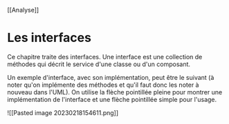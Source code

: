 [[Analyse]]

# Les interfaces 

Ce chapitre traite des interfaces. Une interface est une collection de méthodes qui décrit le service d'une classe ou d'un composant.

Un exemple d'interface, avec son implémentation, peut être le suivant (à noter qu'on implémente des méthodes et qu'il faut donc les noter à nouveau dans l'UML). On utilise la flèche pointillée pleine pour montrer une implémentation de l'interface et une flèche pointillée simple pour l'usage.

![[Pasted image 20230218154611.png]]

